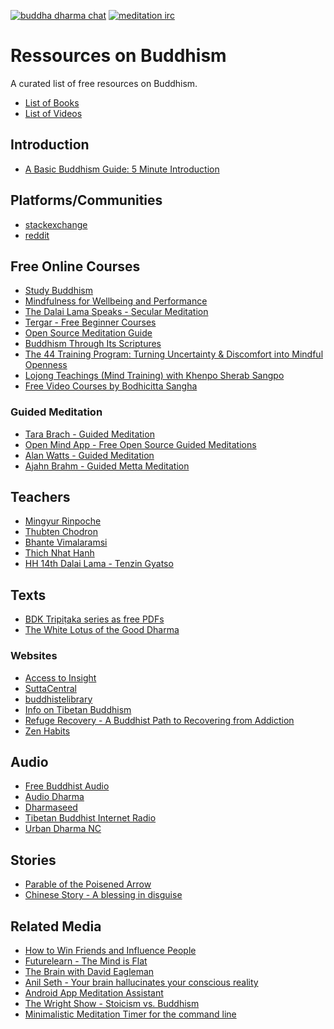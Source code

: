 [![buddha dharma chat](https://img.shields.io/badge/chat-buddha_dharma-brightgreen.svg)](https://discordapp.com/invite/Tyqd22a) <!-- github link -->
[![meditation irc](https://img.shields.io/badge/irc-meditation-brightgreen.svg)](http://webchat.freenode.net/?channels=%23%23meditation&uio=d4) <!-- github link -->

# Ressources on Buddhism
A curated list of free resources on Buddhism.
- [List of Books](books.md) <!-- github link -->
- [List of Videos](videos.md) <!-- github link -->
## Introduction
- [A Basic Buddhism Guide: 5 Minute Introduction](http://www.buddhanet.net/e-learning/5minbud.htm)
## Platforms/Communities
- [stackexchange](https://buddhism.stackexchange.com/)
- [reddit](https://www.reddit.com/r/Buddhism/)
## Free Online Courses
- [Study Buddhism](https://studybuddhism.com/)
- [Mindfulness for Wellbeing and Performance](https://www.futurelearn.com/courses/mindfulness-wellbeing-performance)
- [The Dalai Lama Speaks - Secular Meditation](https://www.youtube.com/watch?v=lTLe5TFTh24)
- [Tergar - Free Beginner Courses](http://learning.tergar.org/course_library/intro-to-meditation/)
- [Open Source Meditation Guide](http://www.starting-meditation.com/)
- [Buddhism Through Its Scriptures](https://www.edx.org/course/buddhism-through-its-scriptures)
- [The 44 Training Program: Turning Uncertainty & Discomfort into Mindful Openness](https://zenhabits.net/the-44/)
- [Lojong Teachings (Mind Training) with Khenpo Sherab Sangpo](https://www.youtube.com/watch?v=8sM9-xOi8mU&list=PLaAW1H5vg2nFhEylEP9HJYNPavhkXosuo)
- [Free Video Courses by Bodhicitta Sangha](https://www.youtube.com/user/KhenpoSherabSangpo/playlists)
### Guided Meditation
- [Tara Brach - Guided Meditation](https://www.tarabrach.com/guided-meditations/)
- [Open Mind App - Free Open Source Guided Meditations](https://openmindapp.org/)
- [Alan Watts - Guided Meditation](https://www.youtube.com/watch?v=PxJ0N2vq2GM)
- [Ajahn Brahm - Guided Metta Meditation](https://www.youtube.com/watch?v=7Jb72-QgXOc)
## Teachers
- [Mingyur Rinpoche](https://www.youtube.com/user/MingyurRinpoche)
- [Thubten Chodron](http://thubtenchodron.org/)
- [Bhante Vimalaramsi](http://dhammasukha.org)
- [Thich Nhat Hanh](https://plumvillage.org/about/thich-nhat-hanh/)
- [HH 14th Dalai Lama - Tenzin Gyatso](https://www.dalailama.com/the-dalai-lama)
## Texts
- [BDK Tripiṭaka series as free PDFs](http://www.bdkamerica.org/bdk-tripitaka-digital-downloads)
- [The White Lotus of the Good Dharma](http://read.84000.co/translation/toh113.html)
### Websites
- [Access to Insight](http://www.accesstoinsight.org)
- [SuttaCentral](https://suttacentral.net)
- [buddhistelibrary](http://www.buddhistelibrary.org/en/index.php?lang=english)
- [Info on Tibetan Buddhism](https://info-buddhism.com/)
- [Refuge Recovery - A Buddhist Path to Recovering from Addiction](http://www.refugerecovery.org/)
- [Zen Habits](https://zenhabits.net/)
## Audio
- [Free Buddhist Audio](https://thebuddhistcentre.com/freebuddhistaudio)
- [Audio Dharma](http://www.audiodharma.org/)
- [Dharmaseed](http://dharmaseed.org)
- [Tibetan Buddhist Internet Radio](http://www.lamrim.com/index2.html)
- [Urban Dharma NC](https://urbandharmancpodcast.wordpress.com)
## Stories
- [Parable of the Poisened Arrow](https://en.wikipedia.org/wiki/Parable_of_the_Poisoned_Arrow)
- [Chinese Story - A blessing in disguise](http://legacy.ymaa.com/articles/stories-proverbs/blessing-in-disguise)
## Related Media
- [How to Win Friends and Influence People](https://en.wikipedia.org/wiki/How_to_Win_Friends_and_Influence_People)
- [Futurelearn - The Mind is Flat](https://www.futurelearn.com/courses/the-mind-is-flat)
- [The Brain with David Eagleman](https://www.youtube.com/watch?v=BvPu2kYstcg&t=2795s)
- [Anil Seth - Your brain hallucinates your conscious reality](https://www.youtube.com/watch?v=lyu7v7nWzfo)
- [Android App Meditation Assistant](https://f-droid.org/packages/sh.ftp.rocketninelabs.meditationassistant.opensource/)
- [The Wright Show - Stoicism vs. Buddhism](https://www.youtube.com/watch?v=qcEiF6_Uevo)
- [Minimalistic Meditation Timer for the command line](https://pypi.org/project/meditate)
